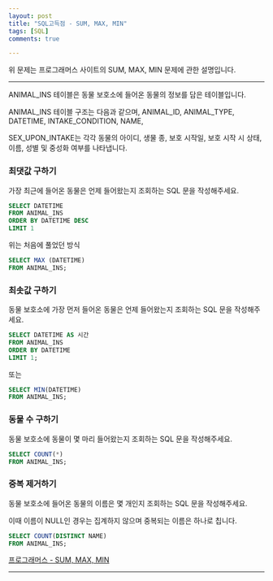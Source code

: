 ```yaml
---
layout: post
title: "SQL고득점 - SUM, MAX, MIN"
tags: [SQL]
comments: true

---
```


위 문제는 프로그래머스 사이트의 SUM, MAX, MIN 문제에 관한 설명입니다.<br>

---

ANIMAL_INS 테이블은 동물 보호소에 들어온 동물의 정보를 담은 테이블입니다.

ANIMAL_INS 테이블 구조는 다음과 같으며, ANIMAL_ID, ANIMAL_TYPE, DATETIME, INTAKE_CONDITION, NAME,

SEX_UPON_INTAKE는 각각 동물의 아이디, 생물 종, 보호 시작일, 보호 시작 시 상태, 이름, 성별 및 중성화 여부를 나타냅니다.

### 최댓값 구하기

가장 최근에 들어온 동물은 언제 들어왔는지 조회하는 SQL 문을 작성해주세요.

```SQL
SELECT DATETIME 
FROM ANIMAL_INS 
ORDER BY DATETIME DESC 
LIMIT 1
```
위는 처음에 풀었던 방식
```SQL
SELECT MAX (DATETIME)
FROM ANIMAL_INS;
```
### 최솟값 구하기

동물 보호소에 가장 먼저 들어온 동물은 언제 들어왔는지 조회하는 SQL 문을 작성해주세요.

```SQL
SELECT DATETIME AS 시간
FROM ANIMAL_INS
ORDER BY DATETIME
LIMIT 1;
```
또는
```SQL
SELECT MIN(DATETIME) 
FROM ANIMAL_INS;
```

### 동물 수 구하기

동물 보호소에 동물이 몇 마리 들어왔는지 조회하는 SQL 문을 작성해주세요.

``` SQL
SELECT COUNT(*)
FROM ANIMAL_INS;
```

### 중복 제거하기
동물 보호소에 들어온 동물의 이름은 몇 개인지 조회하는 SQL 문을 작성해주세요.

이때 이름이 NULL인 경우는 집계하지 않으며 중복되는 이름은 하나로 칩니다.

```SQL
SELECT COUNT(DISTINCT NAME) 
FROM ANIMAL_INS;
```
<a href = "https://programmers.co.kr/learn/courses/30/parts/17043">프로그래머스 - SUM, MAX, MIN</a>

---
